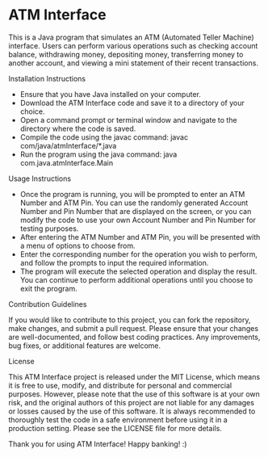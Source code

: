 # ATM Interface
This is a Java program that simulates an ATM (Automated Teller Machine) interface. Users can perform various operations such as checking account balance, withdrawing money, depositing money, transferring money to another account, and viewing a mini statement of their recent transactions.

Installation Instructions

- Ensure that you have Java installed on your computer.
- Download the ATM Interface code and save it to a directory of your choice.
- Open a command prompt or terminal window and navigate to the directory where the code is saved.
- Compile the code using the javac command: javac com/java/atmInterface/*.java
- Run the program using the java command: java com.java.atmInterface.Main

Usage Instructions

- Once the program is running, you will be prompted to enter an ATM Number and ATM Pin. You can use the randomly generated Account Number and Pin Number that are displayed on the screen, or you can modify the code to use your own Account Number and Pin Number for testing purposes.
- After entering the ATM Number and ATM Pin, you will be presented with a menu of options to choose from.
- Enter the corresponding number for the operation you wish to perform, and follow the prompts to input the required information.
- The program will execute the selected operation and display the result. You can continue to perform additional operations until you choose to exit the program. 

Contribution Guidelines

If you would like to contribute to this project, you can fork the repository, make changes, and submit a pull request. Please ensure that your changes are well-documented, and follow best coding practices. Any improvements, bug fixes, or additional features are welcome.

License

This ATM Interface project is released under the MIT License, which means it is free to use, modify, and distribute for personal and commercial purposes. However, please note that the use of this software is at your own risk, and the original authors of this project are not liable for any damages or losses caused by the use of this software. It is always recommended to thoroughly test the code in a safe environment before using it in a production setting. Please see the LICENSE file for more details.

Thank you for using ATM Interface! Happy banking! :)
